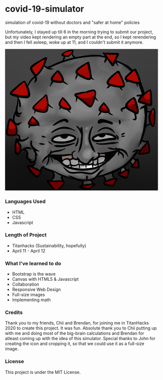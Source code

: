 # covid-19-simulator
simulation of covid-19 without doctors and "safer at home" policies

Unfortunately, I stayed up till 6 in the morning trying to submit our project, but my video kept rendering an empty part at the end, so I kept rerendering and then I fell asleep, woke up at 11, and I couldn't submit it anymore.

![Coronavirus](https://github.com/epchao/covid-19-simulator/blob/master/res/favicon.png)

### Languages Used
- HTML
- CSS
- Javascript

### Length of Project
- Titanhacks (Sustainability, hopefully)
- April 11 - April 12


### What I've learned to do
- Bootstrap is the wave
- Canvas with HTML5 & Javascript
- Collaboration
- Responsive Web Design
- Full-size images
- Implementing math

### Credits
Thank you to my friends, Chii and Brendan, for joining me in TitanHacks 2020 to create this project. It was fun. Absolute thank you to
Chii putting up with me and doing most of the big-brain calculations and Brendan for atleast coming up with the idea of this simulator. Special thanks to John for creating the icon and cropping it, so that we could use it as a full-size image. 

### License
This project is under the MIT License.
